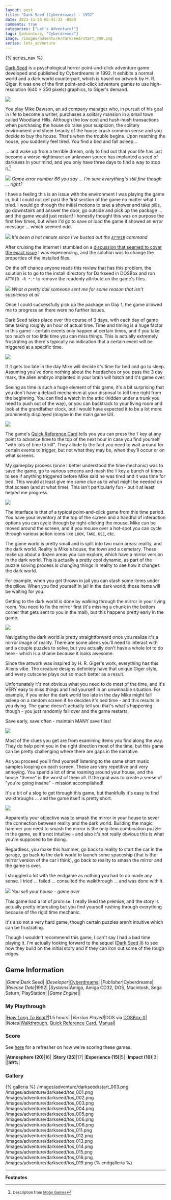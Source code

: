 ```yaml
---
layout: post
title: "Dark Seed (Cyberdreams) - 1992"
date: 2023-11-20 06:41:32 -0500
comments: true
categories: ["Let's Adventure!"]
tags: [adventure, "Cyberdreams"]
image: /images/adventure/darkseed/start_000.png
series: lets_adventure
---
```

{% series_nav %}

[Dark Seed](https://en.wikipedia.org/wiki/Dark_Seed_(video_game)) is a psychological horror point-and-click adventure game developed and published by Cyberdreams in 1992. It exhibits a normal world and a dark world counterpart, which is based on artwork by H. R. Giger. It was one of the first point-and-click adventure games to use high-resolution (640 × 350 pixels) graphics, to Giger's demand.

![](/images/adventure/darkseed/start_001.png)

You play Mike Dawson, an ad company manager who, in pursuit of his goal in life to become a writer, purchases a solitary mansion in a small town called Woodland Hills. Although the low cost and hush-hush transactions when purchasing the house do raise your suspicion, the solitary environment and sheer beauty of the house crush common sense and you decide to buy the house. That's when the trouble begins. Upon reaching the house, you suddenly feel tired. You find a bed and fall asleep...

... and wake up from a terrible dream, only to find out that your life has just become a worse nightmare: an unknown source has implanted a seed of darkness in your mind, and you only have three days to find a way to stop it.[^1]

![](/images/adventure/darkseed/tos_00a.png)
_Game error number 66 you say ... I'm sure everything's still fine though ... right?_

I have a feeling this is an issue with the environment I was playing the game in, but I could not get past the first section of the game no matter what I tried. I would go through the initial motions to take a shower and take pills, go downstairs and answer the door, go outside and pick up the package ... and the game would just restart! I honestly thought this was on purpose the first few times, but when I'd go to save or load the game it showed an error message ... which seemed odd.

![](/images/adventure/darkseed/command_000.png)
_It's been a hot minute since I've busted out the [`ATTRIB`](https://learn.microsoft.com/en-us/windows-server/administration/windows-commands/attrib) command_

After cruising the internet I stumbled on a [discussion that seemed to cover the exact issue](https://www.gameboomers.com/forum/ubbthreads.php/topics/136455/dos-game-dark-seed) I was experiencing, and the solution was to change the properties of the installed files.

On the off chance anyone reads this review that has this problem, the solution is to go to the install directory for Darkseed in DOSBox and run `ATTRIB -R *.*` to remove the readonly attribute on the game's files.

![](/images/adventure/darkseed/start_002.png)
_What a pretty doll someone sent me for some reason that isn't suspicious at all_

Once I could successfully pick up the package on Day 1, the game allowed me to progress an there were no further issues.

Dark Seed takes place over the course of 3 days, with each day of game time taking roughly an hour of actual time. Time and timing is a huge factor in this game - certain events only happen at certain times, and if you take too much or too little time you can miss things. This is actually extremely frustrating as there's typically no indication that a certain event will be triggered at a specific time.

![](/images/adventure/darkseed/tos_009.png)

If it gets too late in the day Mike will decide it's time for bed and go to sleep. Assuming you've done nothing about the headaches or you pass the 3 day mark, the alien embryo implanted in your brain will hatch and it's game over.

Seeing as time is such a huge element of this game, it's a bit surprising that you don't have a default mechanism at your disposal to tell time right from the beginning. You can find a watch in the attic (hidden under a trunk you need to push out of the way), or you can backtrack to your living room and look at the grandfather clock, but I would have expected it to be a lot more prominently displayed (maybe in the main game UI).

![](/images/adventure/darkseed/tos_010.png)

The game's [Quick Reference Card](https://archive.org/details/DARK_SEED_QUICK_REFERENCE_CARD) tells you you can press the `T` key at any point to advance time to the top of the next hour in case you find yourself "with lots of time to kill". They allude to the fact you need to wait around for certain events to trigger, but not what they may be, when they'll occur or on what screens.

My gameplay process (once I better understood the time mechanic) was to save the game, go to various screens and mash the `T` key a bunch of times to see if anything triggered before Mike said he was tired and it was time for bed. This would at least give me some clue as to what might be needed on that screen (and at what time). This isn't particularly fun - but it at least helped me progress.

![](/images/adventure/darkseed/tos_000.png)

The interface is that of a typical point-and-click game from this time period. You have your inventory at the top of the screen and a handful of interaction options you can cycle through by right-clicking the mouse. Mike can be moved around the screen, and if you mouse over a hot-spot you can cycle through various action icons like `LOOK`, `TAKE`, `USE`, etc.

The game world is pretty small and is split into two main areas: reality, and the dark world. Reality is Mike's house, the town and a cemetary. These make up about a dozen areas you can explore, which have a mirror version in the dark world. This is actually a pretty cool dynamic, as part of the puzzle solving process is changing things in reality to see how it changes the dark world.

For example, when you get thrown in jail you can stash some items under the pillow. When you find yourself in jail in the dark world, those items will be waiting for you.

Getting to the dark world is done by walking through the mirror in your living room. You need to fix the mirror first (it's missing a chunk in the bottom corner that gets sent to you in the mail), but this happens pretty early in the game.

![](/images/adventure/darkseed/tos_007.png)

Navigating the dark world is pretty straightforward once you realize it's a mirror image of reality. There are some aliens you'll need to interact with and a couple puzzles to solve, but you actually don't have a whole lot to do here - which is a shame because it looks awesome.

Since the artwork was inspired by H. R. Giger's work, everything has this Aliens vibe. The creature designs definitely have that unique Giger style, and every cutscene plays out so much better as a result.

Unfortunately it's not obvious what you need to do most of the time, and it's VERY easy to miss things and find yourself in an unwinnable situation. For example, if you enter the dark world too late in the day Mike might fall asleep on a random screen if he decides it's bed time - and this results in you dying. The game doesn't actually tell you that's what's happening though - you just randomly fall over and the game restarts.

Save early, save often - maintain MANY save files!

![](/images/adventure/darkseed/tos_018.png)

Most of the clues you get are from examining items you find along the way. They do help point you in the right direction most of the time, but this game can be pretty challenging where there are gaps in the narrative.

As you proceed you'll find yourself listening to the same short music samples looping on each screen. These are very repetitive and very annoying. You spend a lot of time roaming around your house, and the house "theme" is the worst of them all. If the goal was to create a sense of "you're going insane" - mission accomplished!

It's a bit of a slog to get through this game, but thankfully it's easy to find walkthroughs ... and the game itself is pretty short.

![](/images/adventure/darkseed/tos_017.png)

Apparently your objective was to smash the mirror in your house to sever the connection between reality and the dark world. Building the magic hammer you need to smash the mirror is the only item combination puzzle in the game, so it's not intuitive - and also it's not really obvious this is what you're supposed to be doing.

Regardless, you make this hammer, go back to reality to start the car in the garage, go back to the dark world to launch some spaceship (that is the mirror version of the car I think), go back to reality to smash the mirror and the game is over.

I struggled a lot with the endgame as nothing you had to do made any sense. I tried ... failed ... consulted the walkthrough ... and was done with it.

![](/images/adventure/darkseed/tos_020.png)
_You sell your house - game over_

This game had a lot of promise. I really liked the premise, and the story is actually pretty interesting but you find yourself rushing through everything because of the rigid time mechanic.

It's also not a very hard game, though certain puzzles aren't intuitive which can be frustrating.

Though I wouldn't recommend this game, I can't say I had a bad time playing it. I'm actually looking forward to the sequel ([Dark Seed II](https://www.mobygames.com/game/4257/dark-seed-ii/)) to see how they build on the initial story and if they can iron out some of the rough edges.


## Game Information

|*Game*|Dark Seed|
|*Developer*|[Cyberdreams](https://en.wikipedia.org/wiki/Cyberdreams)|
|*Publisher*|Cyberdreams|
|*Release Date*|1992|
|*Systems*|Amiga, Amiga CD32, DOS, Macintosh, Sega Saturn, PlayStation|
|*Game Engine*||

### My Playthrough

|[*How Long To Beat?*](https://howlongtobeat.com/game/2221)|1.5 hours|
|*Version Played*|DOS via [DOSBox-X](https://dosbox-x.com/)|
|*Notes*|[Walkthrough](https://www.walkthroughking.com/text/darkseed.aspx), [Quick Reference Card](https://archive.org/details/DARK_SEED_QUICK_REFERENCE_CARD), [Manual](https://archive.org/details/vgmuseum_miscgame_darkseed-manual/mode/2up)|

### Score

See [here](https://www.alexbevi.com/blog/2021/07/28/adventure-games-1980-1999/#scoring) for a refresher on how we're scoring these games.

|**Atmosphere (20)**|16|
|**Story (25)**|17|
|**Experience (15)**|5|
|**Impact (10)**|3|
||**59%**|

### Gallery

{% galleria %}
/images/adventure/darkseed/start_003.png
/images/adventure/darkseed/tos_001.png
/images/adventure/darkseed/tos_002.png
/images/adventure/darkseed/tos_003.png
/images/adventure/darkseed/tos_004.png
/images/adventure/darkseed/tos_005.png
/images/adventure/darkseed/tos_006.png
/images/adventure/darkseed/tos_008.png
/images/adventure/darkseed/tos_011.png
/images/adventure/darkseed/tos_012.png
/images/adventure/darkseed/tos_013.png
/images/adventure/darkseed/tos_014.png
/images/adventure/darkseed/tos_015.png
/images/adventure/darkseed/tos_016.png
/images/adventure/darkseed/tos_019.png
{% endgalleria %}

--------------

**Footnotes**

[^1]: <small>Description from [Moby Games](https://www.mobygames.com/game/302/dark-seed/)</small>